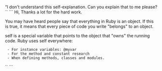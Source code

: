 “I don't understand this self-explanation. Can you explain that to me please?
`` ```
Hi, Thanks a lot for the hard work.

You may have heard people say that everything in Ruby is an object. If this is true, it means that every piece of code you write "belongs" to an object.

self is a special variable that points to the object that "owns" the running code. Ruby uses self everywhere:

     - For instance variables: @myvar
     - For the method and constant research
     - When defining methods, classes and modules.

`` ```